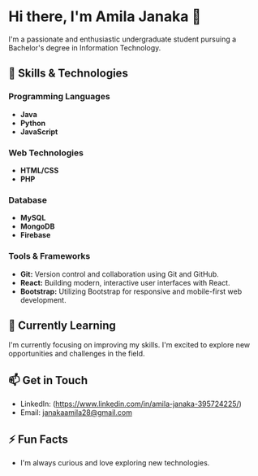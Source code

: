 # Hi there, I'm Amila Janaka 👋
<link rel="stylesheet" href="https://cdnjs.cloudflare.com/ajax/libs/font-awesome/5.15.3/css/all.min.css" integrity="sha384-wvfXpqpZZVQGK6TAh5PVlKlSTOj1i+a5L6MWNOViFXtE4D2Fbql2E2wc5JqF0b4Q" crossorigin="anonymous">

<!--
**Amila-Janaka/Amila-Janaka** is a ✨ _special_ ✨ repository because its `README.md` (this file) appears on your GitHub profile.

Here are some ideas to get you started:

- 🔭 I’m currently working on ...
- 🌱 I’m currently learning ...
- 👯 I’m looking to collaborate on ...
- 🤔 I’m looking for help with ...
- 💬 Ask me about ...
- 📫 How to reach me: ...
- 😄 Pronouns: ...
- ⚡ Fun fact: ...
-->

I'm a passionate and enthusiastic undergraduate student pursuing a Bachelor's degree in Information Technology.
<!-- I have a keen interest in [specific areas of IT that interest you]. -->
## 🔧 Skills & Technologies
### Programming Languages
- **Java** <i class="fab fa-java"></i>
- **Python**
- **JavaScript**

### Web Technologies
- **HTML/CSS** 
- **PHP** 

### Database
- **MySQL**
- **MongoDB**
- **Firebase**

### Tools & Frameworks
- **Git:** Version control and collaboration using Git and GitHub.
- **React:** Building modern, interactive user interfaces with React.
- **Bootstrap:** Utilizing Bootstrap for responsive and mobile-first web development.

## 🌱 Currently Learning

I'm currently focusing on improving my skills. I'm excited to explore new opportunities and challenges in the field.

## 📫 Get in Touch

- LinkedIn: (https://www.linkedin.com/in/amila-janaka-395724225/)
- Email: janakaamila28@gmail.com

## ⚡ Fun Facts

<!-- - I enjoy [hobbies or activities related to your interests]. -->
- I'm always curious and love exploring new technologies.